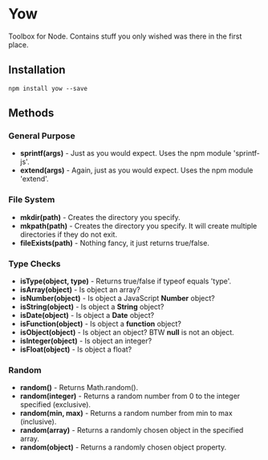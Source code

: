# Yow

Toolbox for Node. Contains stuff you only wished was there in the first place.

## Installation

	npm install yow --save
	
## Methods

### General Purpose

- **sprintf(args)**        - Just as you would expect. Uses the npm module 'sprintf-js'.
- **extend(args)**         - Again, just as you would expect. Uses the npm module 'extend'.


### File System

- **mkdir(path)**          - Creates the directory you specify.
- **mkpath(path)**         - Creates the directory you specify. It will create multiple directories if they do not exit.
- **fileExists(path)**     - Nothing fancy, it just returns true/false.


### Type Checks

- **isType(object, type)** - Returns true/false if typeof equals 'type'.
- **isArray(object)**      - Is object an array?
- **isNumber(object)**     - Is object a JavaScript **Number** object?
- **isString(object)**     - Is object a **String** object?
- **isDate(object)**       - Is object a **Date** object?
- **isFunction(object)**   - Is object a **function** object?
- **isObject(object)**     - Is object an object? BTW **null** is not an object.
- **isInteger(object)**    - Is object an integer?
- **isFloat(object)**      - Is object a float?


### Random

- **random()**             - Returns Math.random().
- **random(integer)**      - Returns a random number from 0 to the integer specified (exclusive).
- **random(min, max)**     - Returns a random number from min to max (inclusive).
- **random(array)**        - Returns a randomly chosen object in the specified array.
- **random(object)**       - Returns a randomly chosen object property.
